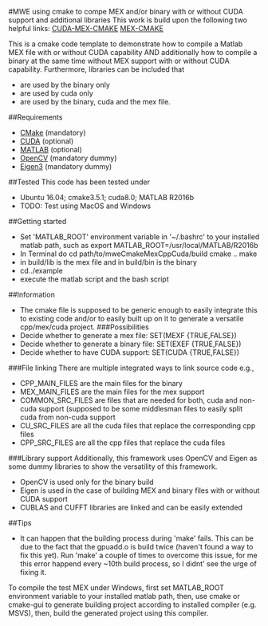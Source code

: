 #MWE using cmake to compe MEX and/or binary with or without CUDA support and additional libraries
This work is build upon the following two helpful links:
[CUDA-MEX-CMAKE](https://de.mathworks.com/matlabcentral/fileexchange/45505-cuda-mex-cmake)
[MEX-CMAKE](https://de.mathworks.com/matlabcentral/fileexchange/45522-mex-cmake)

This is a cmake code template to demonstrate how to compile a Matlab MEX file with or without CUDA capability AND additionally how to compile a binary at the same time without MEX support with or without CUDA capability. Furthermore, libraries can be included that 
* are used by the binary only
* are used by cuda only
* are used by the binary, cuda and the mex file.

##Requirements
* [CMake](https://cmake.org/) (mandatory)
* [CUDA](https://developer.nvidia.com/cuda-downloads) (optional)
* [MATLAB](https://de.mathworks.com/) (optional)
* [OpenCV](https://de.mathworks.com/) (mandatory dummy)
* [Eigen3](https://de.mathworks.com/) (mandatory dummy)

##Tested
This code has been tested under 
* Ubuntu 16.04; cmake3.5.1; cuda8.0; MATLAB R2016b
* TODO: Test using MacOS and Windows

##Getting started
* Set 'MATLAB_ROOT' environment variable in '~/.bashrc' to your installed matlab path, such as 
  export MATLAB_ROOT=/usr/local/MATLAB/R2016b
* In Terminal do
  cd path/to/mweCmakeMexCppCuda/build
  cmake ..
  make
* in build/lib is the mex file and in build/bin is the binary
* cd../example
* execute the matlab script and the bash script

##Information
* The cmake file is supposed to be generic enough to easily integrate this to existing code and/or to easily built up on it to generate a versatile cpp/mex/cuda project.
###Possibilities
* Decide whether to generate a mex file: SET(MEXF {TRUE,FALSE})
* Decide whether to generate a binary file: SET(EXEF {TRUE,FALSE})
* Decide whether to have CUDA support: SET(CUDA {TRUE,FALSE})

###File linking
There are multiple integrated ways to link source code e.g.,
* CPP_MAIN_FILES are the main files for the binary
* MEX_MAIN_FILES are the main files for the mex support
* COMMON_SRC_FILES are files that are needed for both, cuda and non-cuda support (supposed to be some middlesman files to easily split cuda from non-cuda support
* CU_SRC_FILES are all the cuda files that replace the corresponding cpp files
* CPP_SRC_FILES are all the cpp files that replace the cuda files

###Library support
Additionally, this framework uses OpenCV and Eigen as some dummy libraries to show the versatility of this framework.
* OpenCV is used only for the binary build
* Eigen is used in the case of building MEX and binary files with or without CUDA support
* CUBLAS and CUFFT libraries are linked and can be easily extended

##Tips
* It can happen that the building process during 'make' fails. This can be due to the fact that the gpuadd.o is build twice (haven't found a way to fix this yet). Run 'make' a couple of times to overcome this issue, for me this error happend every ~10th build process, so I didnt' see the urge of fixing it.


To compile the test MEX under Windows,
first set MATLAB_ROOT environment variable to your installed matlab path,
then, use cmake or cmake-gui to generate building project according to installed compiler (e.g. MSVS),
then, build the generated project using this compiler.

